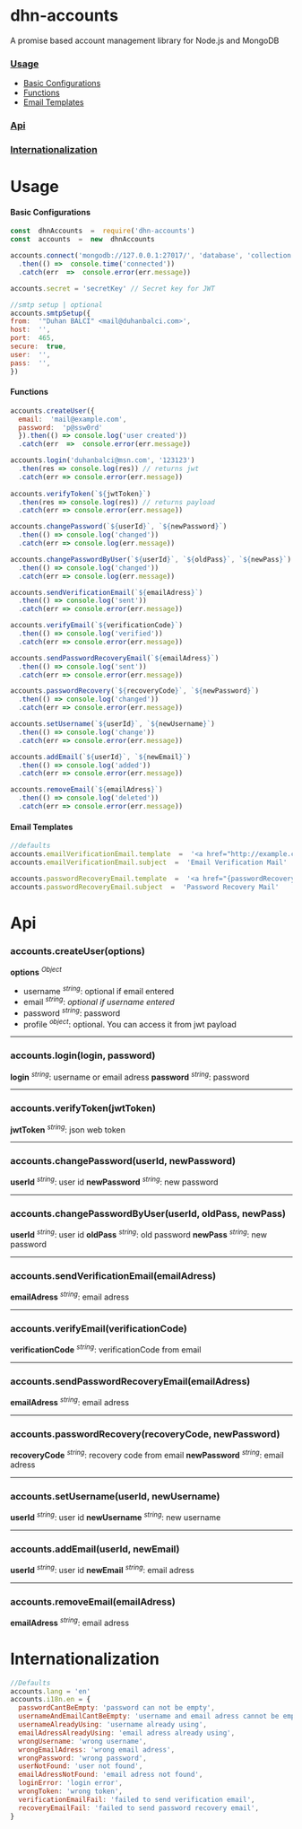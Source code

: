 # dhn-accounts

A promise based account management library for Node.js and MongoDB

### [Usage](#usage)
- [Basic Configurations](#basic-configurations)
- [Functions](#functions)
- [Email Templates](#email-templates)

### [Api](#api)
### [Internationalization](##internationalization)

# Usage

#### Basic Configurations
```javascript
const  dhnAccounts  =  require('dhn-accounts')
const  accounts  =  new  dhnAccounts

accounts.connect('mongodb://127.0.0.1:27017/', 'database', 'collection')
  .then(() =>  console.time('connected'))
  .catch(err  =>  console.error(err.message))

accounts.secret = 'secretKey' // Secret key for JWT

//smtp setup | optional
accounts.smtpSetup({
from:  '"Duhan BALCI" <mail@duhanbalci.com>',
host:  '',
port:  465,
secure:  true,
user:  '',
pass:  '',
})
```
#### Functions
```javascript
accounts.createUser({
  email:  'mail@example.com',
  password:  'p@ssw0rd'
  }).then(() => console.log('user created'))
  .catch(err  =>  console.error(err.message))

accounts.login('duhanbalci@msn.com', '123123')
  .then(res => console.log(res)) // returns jwt
  .catch(err => console.error(err.message))
  
accounts.verifyToken(`${jwtToken}`)
  .then(res => console.log(res)) // returns payload
  .catch(err => console.error(err.message))

accounts.changePassword(`${userId}`, `${newPassword}`)
  .then(() => console.log('changed'))
  .catch(err => console.log(err.message))

accounts.changePasswordByUser(`${userId}`, `${oldPass}`, `${newPass}`)
  .then(() => console.log('changed'))
  .catch(err => console.log(err.message))

accounts.sendVerificationEmail(`${emailAdress}`)
  .then(() => console.log('sent'))
  .catch(err => console.error(err.message))

accounts.verifyEmail(`${verificationCode}`)
  .then(() => console.log('verified'))
  .catch(err => console.error(err.message))

accounts.sendPasswordRecoveryEmail(`${emailAdress}`)
  .then(() => console.log('sent'))
  .catch(err => console.error(err.message))

accounts.passwordRecovery(`${recoveryCode}`, `${newPassword}`)
  .then(() => console.log('changed'))
  .catch(err => console.error(err.message))

accounts.setUsername(`${userId}`, `${newUsername}`)
  .then(() => console.log('change'))
  .catch(err => console.error(err.message))

accounts.addEmail(`${userId}`, `${newEmail}`)
  .then(() => console.log('added'))
  .catch(err => console.error(err.message))

accounts.removeEmail(`${emailAdress}`)
  .then(() => console.log('deleted'))
  .catch(err => console.error(err.message))
```
#### Email Templates
```javascript
//defaults
accounts.emailVerificationEmail.template  =  '<a href="http://example.com/verifyEmail/{verificationCode}" >Click here</a> for validte your email adress.'
accounts.emailVerificationEmail.subject  =  'Email Verification Mail'

accounts.passwordRecoveryEmail.template  =  '<a href="{passwordRecoveryCode}">Click here</a> for recover your password.'
accounts.passwordRecoveryEmail.subject  =  'Password Recovery Mail'
```


# Api

### accounts.createUser(options)
**options** <sup>_Object_</sup>
- username <sup>_string_</sup>: optional if email entered
- email <sup>_string_</sup>: _optional if username entered_
- password <sup>_string_</sup>: password
- profile <sup>_object_</sup>: optional. You can access it from jwt payload

---
### accounts.login(login, password)
**login** <sup>_string_</sup>: username or email adress
**password** <sup>_string_</sup>: password

---
### accounts.verifyToken(jwtToken)
**jwtToken**  <sup>_string_</sup>:  json web token

---
### accounts.changePassword(userId, newPassword)
**userId** <sup>_string_</sup>: user id
**newPassword** <sup>_string_</sup>: new password

---
### accounts.changePasswordByUser(userId, oldPass, newPass)
**userId** <sup>_string_</sup>: user id
**oldPass** <sup>_string_</sup>: old password
**newPass** <sup>_string_</sup>: new password

---
### accounts.sendVerificationEmail(emailAdress)
**emailAdress** <sup>_string_</sup>: email adress

---
### accounts.verifyEmail(verificationCode)
**verificationCode** <sup>_string_</sup>: verificationCode from email

---
### accounts.sendPasswordRecoveryEmail(emailAdress)
**emailAdress** <sup>_string_</sup>: email adress

---
### accounts.passwordRecovery(recoveryCode, newPassword)
**recoveryCode** <sup>_string_</sup>: recovery code from email
**newPassword** <sup>_string_</sup>: email adress

---
### accounts.setUsername(userId, newUsername)
**userId** <sup>_string_</sup>: user id
**newUsername** <sup>_string_</sup>: new username

---
### accounts.addEmail(userId, newEmail)
**userId** <sup>_string_</sup>: user id
**newEmail** <sup>_string_</sup>: email adress

---
### accounts.removeEmail(emailAdress)
**emailAdress** <sup>_string_</sup>: email adress


# Internationalization

```javascript
//Defaults
accounts.lang = 'en'
accounts.i18n.en = {
  passwordCantBeEmpty: 'password can not be empty',
  usernameAndEmailCantBeEmpty: 'username and email adress cannot be empty at the same time',
  usernameAlreadyUsing: 'username already using',
  emailAdressAlreadyUsing: 'email adress already using',
  wrongUsername: 'wrong username',
  wrongEmailAdress: 'wrong email adress',
  wrongPassword: 'wrong password',
  userNotFound: 'user not found',
  emailAdressNotFound: 'email adress not found',
  loginError: 'login error',
  wrongToken: 'wrong token',
  verificationEmailFail: 'failed to send verification email',
  recoveryEmailFail: 'failed to send password recovery email',
}
```